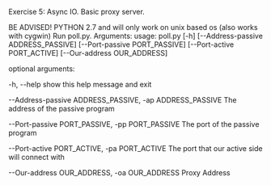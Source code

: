 Exercise 5: Async IO.
Basic proxy server.

BE ADVISED! PYTHON 2.7 and will only work on unix based os (also works with cygwin)
Run poll.py.
Arguments:
usage: poll.py [-h] [--Address-passive ADDRESS_PASSIVE]
               [--Port-passive PORT_PASSIVE] [--Port-active PORT_ACTIVE]
               [--Our-address OUR_ADDRESS]

optional arguments:

  -h, --help            show this help message and exit
  
  --Address-passive ADDRESS_PASSIVE, -ap ADDRESS_PASSIVE
                        The address of the passive program
                        
  --Port-passive PORT_PASSIVE, -pp PORT_PASSIVE
                        The port of the passive program
                        
  --Port-active PORT_ACTIVE, -pa PORT_ACTIVE
                        The port that our active side will connect with
                        
  --Our-address OUR_ADDRESS, -oa OUR_ADDRESS
                        Proxy Address
